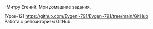 

-Митру Егений.
Мои домашние задания.

[Урок-12] https://github.com/Evgeni-791/Evgeni-791/tree/main/GitHub Работа с репозиторием GitHub.

